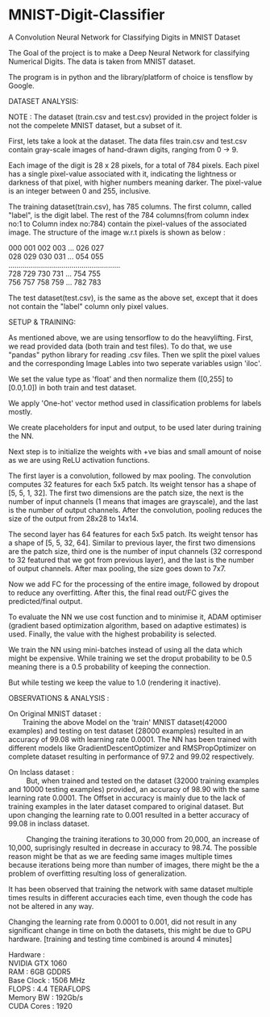 # MNIST-Digit-Classifier
A Convolution Neural Network for Classifying Digits in MNIST Dataset

The Goal of the project is to make a Deep Neural Network for classifying Numerical Digits. The data is taken from MNIST dataset. 

The program is in python and the library/platform of choice is tensflow by Google. 

DATASET ANALYSIS:<br />

NOTE : The dataset (train.csv and test.csv) provided in the project folder is not the compelete MNIST dataset, but a subset of it.

First, lets take a look at the dataset. The data files train.csv and test.csv contain gray-scale images of hand-drawn digits, ranging from 0 -> 9.

Each image of the digit is 28 x 28 pixels, for a total of 784 pixels. Each pixel has a single pixel-value associated with it, indicating the lightness or darkness of that pixel, with higher numbers meaning darker. The pixel-value is an integer between 0 and 255, inclusive.

The training dataset(train.csv), has 785 columns. The first column, called "label", is the digit label. The rest of the 784 columns(from column index no:1 to Column index no:784) contain the pixel-values of the associated image. The structure of the image w.r.t pixels is shown as below :

000 001 002 003 ... 026 027 <br />
028 029 030 031 ... 054 055 <br />
....................................................... <br />
728 729 730 731 ... 754 755<br />
756 757 758 759 ... 782 783 <br />

The test dataset(test.csv), is the same as the above set, except that it does not contain the "label" column only pixel values.

SETUP & TRAINING:<br />

As mentioned above, we are using tensorflow to do the heavylifting. First, we read provided data (both train and test files). To do that, we use "pandas" python library for reading .csv files. Then we split the pixel values and the corresponding Image Lables into two seperate variables usign 'iloc'.

We set the value type as 'float' and then normalize them ([0,255] to [0.0,1.0]) in both train and test dataset.

We apply 'One-hot' vector method used in classification problems for labels mostly.

We create placeholders for input and output, to be used later during training the NN.

Next step is to initialize the weights with +ve bias and small amount of noise as we are using ReLU activation functions. 

The first layer is a convolution, followed by max pooling. The convolution computes 32 features for each 5x5 patch. Its weight tensor has a shape of [5, 5, 1, 32]. The first two dimensions are the patch size, the next is the number of input channels (1 means that images are grayscale), and the last is the number of output channels. After the convolution, pooling reduces the size of the output from 28x28 to 14x14.

The second layer has 64 features for each 5x5 patch. Its weight tensor has a shape of [5, 5, 32, 64]. Similar to previous layer, the first two dimensions are the patch size, third one is the number of input channels (32 correspond to 32 featured that we got from previous layer), and the last is the number of output channels. After max pooling, the size goes down to 7x7.

Now we add FC for the processing of the entire image, followed by dropout to reduce any overfitting. After this, the final read out/FC gives the predicted/final output.

To evaluate the NN we use cost function and to minimise it, ADAM optimiser (gradient based optimization algorithm, based on adaptive estimates) is used. Finally, the value with the highest probability is selected.

We train the NN using mini-batches instead of using all the data which might be expensive. While training we set the droput probability to be 0.5 meaning there is a 0.5 probability of keeping the connection. 

But while testing we keep the value to 1.0 (rendering it inactive).

OBSERVATIONS & ANALYSIS : <br />

On Original MNIST dataset : <br />
&nbsp;&nbsp;&nbsp;&nbsp;&nbsp;&nbsp;&nbsp;Training the above Model on the 'train' MNIST dataset(42000 examples) and testing on test dataset (28000 examples) resulted in an accuracy of 99.08 with learning rate 0.0001.
The NN has been trained with different models like GradientDescentOptimizer and RMSPropOptimizer on complete dataset resulting in performance of 97.2 and 99.02 respectively.

On Inclass dataset :<br />
&nbsp;&nbsp;&nbsp;&nbsp;&nbsp;&nbsp;&nbsp;&nbsp;&nbsp;But, when trained and tested on the dataset (32000 training examples and 10000 testing examples) provided, an accuracy of 98.90 with the same learning rate 0.0001. The Offset in accuracy is mainly due to the lack of training examples in the later dataset compared to original dataset. But upon changing the learning rate to 0.001 resulted in a better accuracy of 99.08 in inclass dataset.

&nbsp;&nbsp;&nbsp;&nbsp;&nbsp;&nbsp;&nbsp;&nbsp;&nbsp;Changing the training iterations to 30,000 from 20,000, an increase of 10,000, suprisingly resulted in decrease in accuracy to 98.74. The possible reason might be that as we are feeding same images multiple times because iterations being more than number of images, there might be the a problem of overfitting resulting loss of generalization.

It has been observed that training the network with same dataset multiple times results in different accuracies each time, even though the code has not be altered in any way.

Changing the learning rate from 0.0001 to 0.001, did not result in any significant change in time on both the datasets, this might be  due to GPU hardware. [training and testing time combined is around 4 minutes]


Hardware :<br />
           NVIDIA GTX 1060 <br />
           RAM : 6GB GDDR5   <br />
           Base Clock : 1506 MHz <br />
           FLOPS : 4.4 TERAFLOPS<br />
           Memory BW : 192Gb/s<br />
           CUDA Cores : 1920<br />
